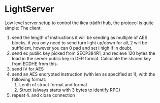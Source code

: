 # LightServer
Low level server setup to control the ikea trådfri hub, the protocol is quite simple:
The client:
1. send the length of instructions it will be sending as multiple of AES blocks, if you only need to send turn light up/down for all, 2 will be sufficient, however you can 0 pad and set i high if in doubt.
2. send ec public key picked from SECP384R1, and recieve 120 bytes the load in the server public key in DER format. Calculate the shared key from ECDHE from this.
3. send IV for AES
4. send an AES encrypted instruction (with len as specified at 1), with the following format:
	1. Lenth of struct format and format
	2. Struct (always starts with 3 bytes to identify RPC)
5. repeat 4. and close connection
